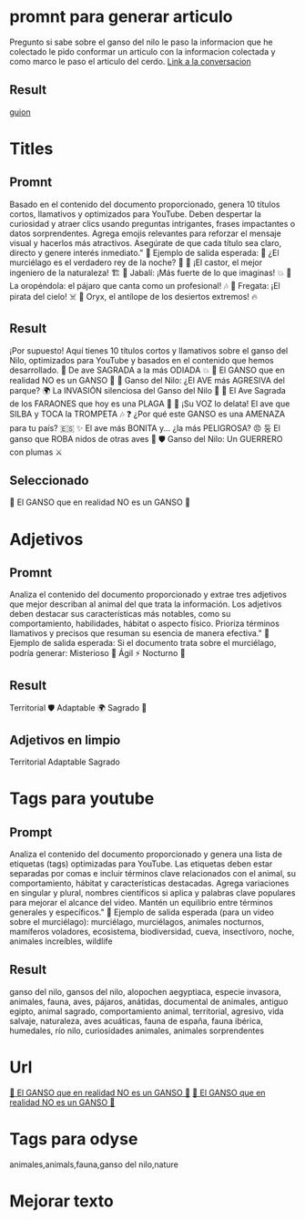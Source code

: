 # promnt para generar articulo
Pregunto si sabe sobre el ganso del nilo
le paso la informacion que he colectado
le pido conformar un articulo con la  informacion colectada y como marco le paso el articulo del cerdo.
[Link a la conversacion](https://aistudio.google.com/app/prompts?state=%7B%22ids%22:%5B%221cZl4Bm0ucjcbEQqnGTQfE07f-KEPtodz%22%5D,%22action%22:%22open%22,%22userId%22:%22101459559062289474139%22,%22resourceKeys%22:%7B%7D%7D&usp=sharing)
## Result
[guion](guion.md)

# Titles
## Promnt
Basado en el contenido del documento proporcionado, genera 10 títulos cortos, llamativos y optimizados para YouTube. Deben despertar la curiosidad y atraer clics usando preguntas intrigantes, frases impactantes o datos sorprendentes. Agrega emojis relevantes para reforzar el mensaje visual y hacerlos más atractivos. Asegúrate de que cada título sea claro, directo y genere interés inmediato."
📌 Ejemplo de salida esperada:
🦇 ¿El murciélago es el verdadero rey de la noche? 🌙
🦫 ¡El castor, el mejor ingeniero de la naturaleza! 🏗️
🐗 Jabalí: ¡Más fuerte de lo que imaginas! 💥
🦜 La oropéndola: el pájaro que canta como un profesional! 🎶
🦅 Fregata: ¡El pirata del cielo! ☠️
🦌 Oryx, el antílope de los desiertos extremos! 🔥
## Result
¡Por supuesto! Aquí tienes 10 títulos cortos y llamativos sobre el ganso del Nilo, optimizados para YouTube y basados en el contenido que hemos desarrollado.
📜 De ave SAGRADA a la más ODIADA 💥
🦆 El GANSO que en realidad NO es un GANSO 🤯
👊 Ganso del Nilo: ¿El AVE más AGRESIVA del parque?
🌍 La INVASIÓN silenciosa del Ganso del Nilo 🤫
🏺 El Ave Sagrada de los FARAONES que hoy es una PLAGA 👑
🎺 ¡Su VOZ lo delata! El ave que SILBA y TOCA la TROMPETA 🎶
❓ ¿Por qué este GANSO es una AMENAZA para tu país? 🇪🇸
✨ El ave más BONITA y... ¿la más PELIGROSA? 😠
둥 El ganso que ROBA nidos de otras aves 🦅
🛡️ Ganso del Nilo: Un GUERRERO con plumas ⚔️ 
## Seleccionado
🦆 El GANSO que en realidad NO es un GANSO 🤯

# Adjetivos
## Promnt
Analiza el contenido del documento proporcionado y extrae tres adjetivos que mejor describan al animal del que trata la información. Los adjetivos deben destacar sus características más notables, como su comportamiento, habilidades, hábitat o aspecto físico. Prioriza términos llamativos y precisos que resuman su esencia de manera efectiva."
📌 Ejemplo de salida esperada:
Si el documento trata sobre el murciélago, podría generar:
Misterioso 🦇
Ágil ⚡
Nocturno 🌙
## Result
Territorial 🛡️
Adaptable 🌍
Sagrado 🏺
## Adjetivos en limpio
Territorial
Adaptable
Sagrado

# Tags para youtube
## Prompt
Analiza el contenido del documento proporcionado y genera una lista de etiquetas (tags) optimizadas para YouTube. Las etiquetas deben estar separadas por comas e incluir términos clave relacionados con el animal, su comportamiento, hábitat y características destacadas. Agrega variaciones en singular y plural, nombres científicos si aplica y palabras clave populares para mejorar el alcance del video. Mantén un equilibrio entre términos generales y específicos."
📌 Ejemplo de salida esperada (para un video sobre el murciélago):
murciélago, murciélagos, animales nocturnos, mamíferos voladores, ecosistema, biodiversidad, cueva, insectívoro, noche, animales increíbles, wildlife
## Result
ganso del nilo, gansos del nilo, alopochen aegyptiaca, especie invasora, animales, fauna, aves, pájaros, anátidas, documental de animales, antiguo egipto, animal sagrado, comportamiento animal, territorial, agresivo, vida salvaje, naturaleza, aves acuáticas, fauna de españa, fauna ibérica, humedales, río nilo, curiosidades animales, animales sorprendentes

# Url
[🦆 El GANSO que en realidad NO es un GANSO 🤯](https://youtu.be/Pk585B-HnJ8)
[🦆 El GANSO que en realidad NO es un GANSO 🤯](https://odysee.com/@yfsanchez:d/ganso_del_nilo_video_720p:e)

# Tags para odyse
animales,animals,fauna,ganso del nilo,nature

# Mejorar texto